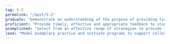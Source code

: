 ```yaml
---
tag: 5-2
permalink: "/apst/5-2"
graduate: "Demonstrate an understanding of the purpose of providing timely and appropriate feedback to students about their learning."
proficient: "Provide timely, effective and appropriate feedback to students about their achievement relative to their learning goals." 
acomplished: "Select from an effective range of strategies to provide targeted feedback based on informed and timely judgements of each student’s current needs in order to progress learning."
lead: "Model exemplary practice and initiate programs to support colleagues in applying a range of timely, effective and appropriate feedback strategies."
---
```


